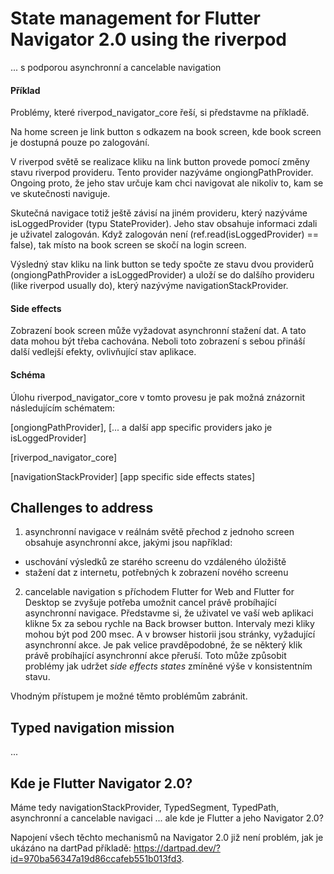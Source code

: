 # State management for Flutter Navigator 2.0 using the riverpod

... s podporou asynchronní a cancelable navigation

#### Příklad

Problémy, které riverpod_navigator_core řeší, si představme na příkladě.

Na home screen je link button s odkazem na book screen, kde book screen je dostupná pouze po zalogování.

V riverpod světě se realizace kliku na link button provede pomocí změny stavu riverpod provideru. 
Tento provider nazýváme ongiongPathProvider. 
Ongoing proto, že jeho stav určuje kam chci navigovat ale nikoliv to, kam se ve skutečnosti naviguje.

Skutečná navigace totiž ještě závisí na jiném provideru, který nazýváme isLoggedProvider (typu StateProvider<bool>).
Jeho stav obsahuje informaci zdali je uživatel zalogován. 
Když zalogován není (ref.read(isLoggedProvider) == false), tak místo na book screen se skočí na login screen.

Výsledný stav kliku na link button se tedy spočte ze stavu dvou providerů (ongiongPathProvider a isLoggedProvider) 
a uloží se do dalšího provideru (like riverpod usually do), který nazývýme navigationStackProvider.

#### Side effects

Zobrazení book screen může vyžadovat asynchronní stažení dat. A tato data mohou být třeba cachována.
Neboli toto zobrazení s sebou přináší další vedlejší efekty, ovlivňující stav aplikace.

#### Schéma

Úlohu riverpod_navigator_core v tomto provesu je pak možná znázornit následujícím schématem:

[ongiongPathProvider], [... a další app specific providers jako je isLoggedProvider]

[riverpod_navigator_core]

[navigationStackProvider]  [app specific side effects states]

## Challenges to address

1. asynchronní navigace
v reálnám světě přechod z jednoho screen obsahuje asynchronní akce, jakými jsou například:
- uschování výsledků ze starého screenu do vzdáleného úložiště
- stažení dat z internetu, potřebných k zobrazení nového screenu

2. cancelable navigation
s příchodem Flutter for Web and Flutter for Desktop se zvyšuje potřeba umožnit cancel právě probíhající asynchronní navigace.
Představme si, že uživatel ve vaší web aplikaci klikne 5x za sebou rychle na Back browser button. 
Intervaly mezi kliky mohou být pod 200 msec.
A v browser historii jsou stránky, vyžadující asynchronní akce.
Je pak velice pravděpodobné, že se některý klik právě probíhající asynchronní akce přeruší.
Toto může způsobit problémy jak udržet *side effects states* zmíněné výše v konsistentním stavu.

Vhodným přístupem je možné těmto problémům zabránit.

## Typed navigation mission
...

## Kde je Flutter Navigator 2.0?

Máme tedy navigationStackProvider, TypedSegment, TypedPath, asynchronní a cancelable navigaci ... ale kde je Flutter a jeho Navigator 2.0?

Napojení všech těchto mechanismů na Navigator 2.0 již není problém, jak je ukázáno na dartPad příkladě: https://dartpad.dev/?id=970ba56347a19d86ccafeb551b013fd3.

